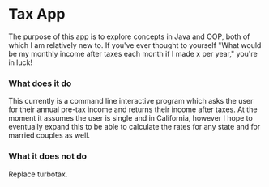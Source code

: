 # Tax App  
The purpose of this app is to explore concepts in Java and OOP, both of which I am
relatively new to. If you've ever thought to yourself "What would be my monthly
income after taxes each month if I made x per year," you're in luck!

### What does it do  
This currently is a command line interactive program which asks the user for
their annual pre-tax income and returns their income after taxes. At the moment
it assumes the user is single and in California, however I hope to eventually
expand this to be able to calculate the rates for any state and for married
couples as well. 

### What it does not do  
Replace turbotax. 


